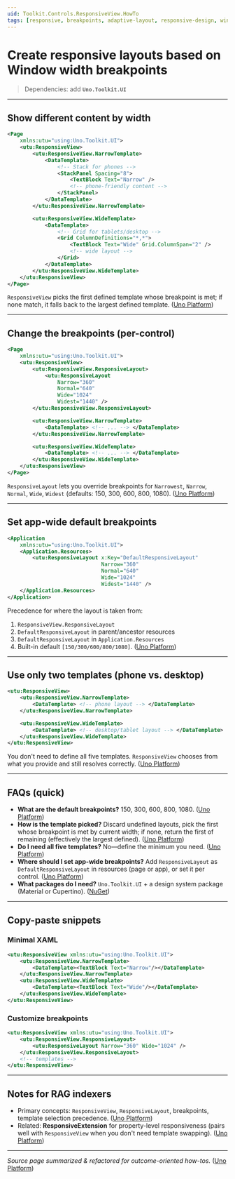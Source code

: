 ```yaml
---
uid: Toolkit.Controls.ResponsiveView.HowTo
tags: [responsive, breakpoints, adaptive-layout, responsive-design, window-width, template-selector]
---
```


# Create responsive layouts based on Window width breakpoints

> Dependencies: add **`Uno.Toolkit.UI`**

---

## Show different content by width

```xml
<Page
    xmlns:utu="using:Uno.Toolkit.UI">
    <utu:ResponsiveView>
        <utu:ResponsiveView.NarrowTemplate>
            <DataTemplate>
                <!-- Stack for phones -->
                <StackPanel Spacing="8">
                    <TextBlock Text="Narrow" />
                    <!-- phone-friendly content -->
                </StackPanel>
            </DataTemplate>
        </utu:ResponsiveView.NarrowTemplate>

        <utu:ResponsiveView.WideTemplate>
            <DataTemplate>
                <!-- Grid for tablets/desktop -->
                <Grid ColumnDefinitions="*,*">
                    <TextBlock Text="Wide" Grid.ColumnSpan="2" />
                    <!-- wide layout -->
                </Grid>
            </DataTemplate>
        </utu:ResponsiveView.WideTemplate>
    </utu:ResponsiveView>
</Page>
```

`ResponsiveView` picks the first defined template whose breakpoint is met; if none match, it falls back to the largest defined template. ([Uno Platform][2])

---

## Change the breakpoints (per-control)

```xml
<Page
    xmlns:utu="using:Uno.Toolkit.UI">
    <utu:ResponsiveView>
        <utu:ResponsiveView.ResponsiveLayout>
            <utu:ResponsiveLayout
                Narrow="360"
                Normal="640"
                Wide="1024"
                Widest="1440" />
        </utu:ResponsiveView.ResponsiveLayout>

        <utu:ResponsiveView.NarrowTemplate>
            <DataTemplate> <!-- ... --> </DataTemplate>
        </utu:ResponsiveView.NarrowTemplate>

        <utu:ResponsiveView.WideTemplate>
            <DataTemplate> <!-- ... --> </DataTemplate>
        </utu:ResponsiveView.WideTemplate>
    </utu:ResponsiveView>
</Page>
```

`ResponsiveLayout` lets you override breakpoints for `Narrowest`, `Narrow`, `Normal`, `Wide`, `Widest` (defaults: 150, 300, 600, 800, 1080). ([Uno Platform][2])

---

## Set app-wide default breakpoints

```xml
<Application
    xmlns:utu="using:Uno.Toolkit.UI">
    <Application.Resources>
        <utu:ResponsiveLayout x:Key="DefaultResponsiveLayout"
                              Narrow="360"
                              Normal="640"
                              Wide="1024"
                              Widest="1440" />
    </Application.Resources>
</Application>
```

Precedence for where the layout is taken from:

1. `ResponsiveView.ResponsiveLayout`
2. `DefaultResponsiveLayout` in parent/ancestor resources
3. `DefaultResponsiveLayout` in `Application.Resources`
4. Built-in default `[150/300/600/800/1080]`. ([Uno Platform][2])

---

## Use only two templates (phone vs. desktop)

```xml
<utu:ResponsiveView>
    <utu:ResponsiveView.NarrowTemplate>
        <DataTemplate> <!-- phone layout --> </DataTemplate>
    </utu:ResponsiveView.NarrowTemplate>

    <utu:ResponsiveView.WideTemplate>
        <DataTemplate> <!-- desktop/tablet layout --> </DataTemplate>
    </utu:ResponsiveView.WideTemplate>
</utu:ResponsiveView>
```

You don't need to define all five templates. `ResponsiveView` chooses from what you provide and still resolves correctly. ([Uno Platform][2])

---

## FAQs (quick)

* **What are the default breakpoints?** 150, 300, 600, 800, 1080. ([Uno Platform][2])
* **How is the template picked?** Discard undefined layouts, pick the first whose breakpoint is met by current width; if none, return the first of remaining (effectively the largest defined). ([Uno Platform][2])
* **Do I need all five templates?** No—define the minimum you need. ([Uno Platform][2])
* **Where should I set app-wide breakpoints?** Add `ResponsiveLayout` as `DefaultResponsiveLayout` in resources (page or app), or set it per control. ([Uno Platform][2])
* **What packages do I need?** `Uno.Toolkit.UI` + a design system package (Material or Cupertino). ([NuGet][1])

---

## Copy-paste snippets

### Minimal XAML

```xml
<utu:ResponsiveView xmlns:utu="using:Uno.Toolkit.UI">
    <utu:ResponsiveView.NarrowTemplate>
        <DataTemplate><TextBlock Text="Narrow"/></DataTemplate>
    </utu:ResponsiveView.NarrowTemplate>
    <utu:ResponsiveView.WideTemplate>
        <DataTemplate><TextBlock Text="Wide"/></DataTemplate>
    </utu:ResponsiveView.WideTemplate>
</utu:ResponsiveView>
```

### Customize breakpoints

```xml
<utu:ResponsiveView xmlns:utu="using:Uno.Toolkit.UI">
    <utu:ResponsiveView.ResponsiveLayout>
        <utu:ResponsiveLayout Narrow="360" Wide="1024" />
    </utu:ResponsiveView.ResponsiveLayout>
    <!-- templates -->
</utu:ResponsiveView>
```

---

## Notes for RAG indexers

* Primary concepts: `ResponsiveView`, `ResponsiveLayout`, breakpoints, template selection precedence. ([Uno Platform][2])
* Related: **ResponsiveExtension** for property-level responsiveness (pairs well with `ResponsiveView` when you don't need template swapping). ([Uno Platform][3])

---

*Source page summarized & refactored for outcome-oriented how-tos.* ([Uno Platform][2])

[1]: https://www.nuget.org/packages/Uno.Toolkit.UI
[2]: https://platform.uno/docs/articles/external/uno.toolkit.ui/doc/controls/ResponsiveView.html
[3]: https://platform.uno/docs/articles/external/uno.toolkit.ui/doc/helpers/ResponsiveExtension.html

